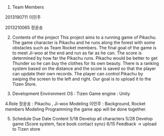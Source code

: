 1. Team Members

  2013190711 이민주
  
  2013210065 정윤송


2. Contents of the project
  This project aims to a running game of Pikachu. The game character is Pikachu and he runs along the forest with some obstacles such as Team Rocket members. The final goal of the game is to meet Ji-woo at the end and run as far as he can. The score is determined by how far the Pikachu runs. Pikachu would be better to get Thunder so he can buy the clothes for its own beauty. There is a ranking system based on the distance and the score is saved so that the player can update their own records. The player can control Pikachu by swiping the screen to the left and right. Our goal is to upload it to the Tizen Store.


3. Development Environment
  OS : Tizen
  Game engine : Unity


4.Role
  정윤송 : Pikachu , Ji-woo Modeling
  이민주 : Background, Rocket members Modeling
  Programming the game app will be done together.

5. Schedule
  Due Date	Content
  5/18	Develop all characters
  5/28	Develop game (Score system, face book contact sync) 
  6/15	Feedback -> upload to Tizen store

